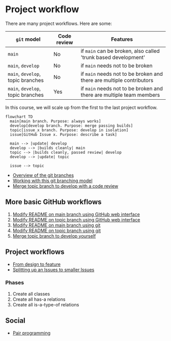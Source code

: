 # Project workflow

There are many project workflows. Here are some:

`git` model                      |Code review|Features
---------------------------------|-----------|--------------------------------------------------------------------
`main`                           |No         |if `main` can be broken, also called 'trunk based development'
`main`, `develop`                |No         |if `main` needs not to be broken
`main`, `develop`, topic branches|No         |if `main` needs not to be broken and there are multiple contributors
`main`, `develop`, topic branches|Yes        |if `main` needs not to be broken and there are multiple team members

In this course, we will scale up from the first to the last project workflow.

```mermaid
flowchart TD
  main[main branch. Purpose: always works]
  develop[develop branch. Purpose: merge passing builds]
  topic[issue_x branch. Purpose: develop in isolation]
  issue[GitHub Issue x. Purpose: describe a task]

  main --> |update| develop
  develop --> |builds cleanly| main
  topic --> |builds cleanly, passed review| develop
  develop --> |update| topic

  issue --> topic
```

- [Overview of the git branches](https://youtu.be/trLafZpD1Tg?si=ZliLdIQ8KXDW7xjq)
- [Working with this git branching model](https://youtu.be/pM520_JLR6w?si=1pvh5uUjXFJPPqGZ)
- [Merge topic branch to develop with a code review](https://youtu.be/VexyXysb-BM?si=uCOuqCVuZ_ylsUtI)

## More basic GitHub workflows

1. [Modify README on main branch using GitHub web interface](https://youtu.be/xBH2xZoKof4?si=ohdG6-y8lzarSqIa)
1. [Modify README on topic branch using GitHub web interface](https://youtu.be/vPyHWsnbXw8?si=XjD6a3WDY44I97Se)
1. [Modify README on main branch using git](https://youtu.be/A85wZTiCMTc?si=oUyrg_53gVlqEanb)
1. [Modify README on topic branch using git](https://youtu.be/ZkfjAfu9Wo4?si=myBTkJ179n9fXHrS)
1. [Merge topic branch to develop yourself](https://youtu.be/1fKdU1m3Uug?si=qox0K-EdZ-tDpcRY)

## Project workflows

- [From design to feature](https://youtu.be/f-rzfZtsPKU)
- [Splitting up an Issues to smaller Issues](https://youtu.be/mhIBXfxVxIU)

### Phases

1. Create all classes
1. Create all has-a relations
1. Create all is-a-type-of relations

## Social

- [Pair programming](https://youtu.be/_DDRWjOfPu4?si=I84veWw9c7Mnq83p)

